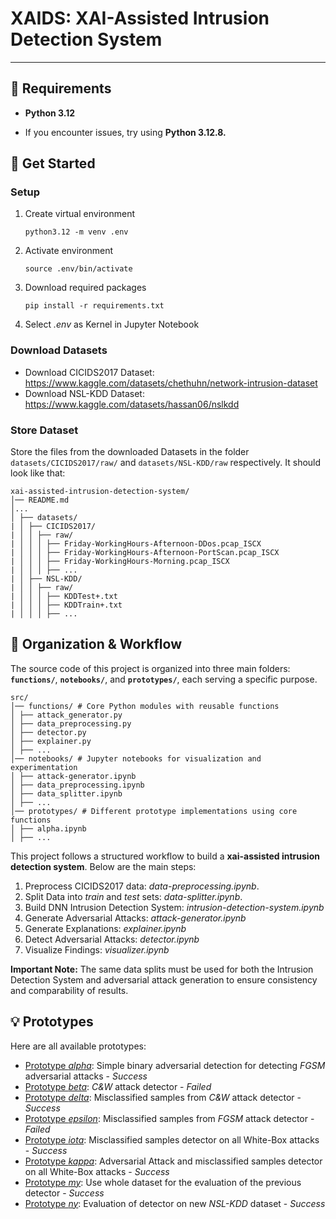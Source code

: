 # XAIDS: XAI-Assisted Intrusion Detection System

---

## 🔧 Requirements

- **Python 3.12** <p>
- If you encounter issues, try using **Python 3.12.8.**

## 📌 Get Started

### Setup
1. Create virtual environment <p>
`python3.12 -m venv .env`
2. Activate environment <p>
`source .env/bin/activate`
3. Download required packages <p>
`pip install -r requirements.txt`
4. Select *.env* as Kernel in Jupyter Notebook

### Download Datasets
- Download CICIDS2017 Dataset:
https://www.kaggle.com/datasets/chethuhn/network-intrusion-dataset
- Download NSL-KDD Dataset:
https://www.kaggle.com/datasets/hassan06/nslkdd

### Store Dataset
Store the files from the downloaded Datasets in the folder `datasets/CICIDS2017/raw/` and `datasets/NSL-KDD/raw` respectively. It should look like that:
```
xai-assisted-intrusion-detection-system/
│── README.md
│...
│ ├── datasets/   
| │ ├── CICIDS2017/
| │ │ ├── raw/
| │ │ │ ├── Friday-WorkingHours-Afternoon-DDos.pcap_ISCX
| │ │ │ ├── Friday-WorkingHours-Afternoon-PortScan.pcap_ISCX
| │ │ │ ├── Friday-WorkingHours-Morning.pcap_ISCX
| │ │ │ ├── ...
| │ ├── NSL-KDD/
| │ │ ├── raw/
| │ │ │ ├── KDDTest+.txt
| │ │ │ ├── KDDTrain+.txt
| │ │ │ ├── ...
```

## 📂 Organization & Workflow  

The source code of this project is organized into three main folders: **`functions/`**, **`notebooks/`**, and **`prototypes/`**, each serving a specific purpose.  
```
src/ 
│── functions/ # Core Python modules with reusable functions
│ ├── attack_generator.py
│ ├── data_preprocessing.py 
│ ├── detector.py
│ ├── explainer.py
│ ├── ...
│── notebooks/ # Jupyter notebooks for visualization and experimentation 
│ ├── attack-generator.ipynb
│ ├── data_preprocessing.ipynb  
│ ├── data_splitter.ipynb  
│ ├── ...
│── prototypes/ # Different prototype implementations using core functions 
│ ├── alpha.ipynb
│ ├── ...
```

This project follows a structured workflow to build a **xai-assisted intrusion detection system**. Below are the main steps:   

1. Preprocess CICIDS2017 data: *data-preprocessing.ipynb*.
2. Split Data into *train* and *test* sets: *data-splitter.ipynb*.
3. Build DNN Intrusion Detection System: *intrusion-detection-system.ipynb*
4. Generate Adversarial Attacks: *attack-generator.ipynb*
5. Generate Explanations: *explainer.ipynb*
6. Detect Adversarial Attacks: *detector.ipynb*
7. Visualize Findings: *visualizer.ipynb* <p>

**Important Note:** The same data splits must be used for both the Intrusion Detection System and adversarial attack generation to ensure consistency and comparability of results.

## 💡 Prototypes
Here are all available prototypes:
- [Prototype *alpha*](docs/Prototype%20-%20alpha.md): Simple binary adversarial detection for detecting *FGSM* adversarial attacks - *Success*
- [Prototype *beta*](docs/Prototype%20-%20beta.md): *C&W* attack detector - *Failed*
- [Prototype *delta*](docs/Prototype%20-%20delta.md): Misclassified samples from *C&W* attack detector - *Success*
- [Prototype *epsilon*](docs/Prototype%20-%20epsilon.md): Misclassified samples from *FGSM* attack detector - *Failed*
- [Prototype *iota*](docs/Prototype%20-%20iota.md): Misclassified samples detector on all White-Box attacks - *Success*
- [Prototype *kappa*](docs/Prototype%20-%20kappa.md): Adversarial Attack and misclassified samples detector on all White-Box attacks - *Success*
- [Prototype *my*](docs/Prototype%20-%20my.md): Use whole dataset for the evaluation of the previous detector - *Success*
- [Prototype *ny*](docs/Prototype%20-%20ny.md): Evaluation of detector on new *NSL-KDD* dataset - *Success*